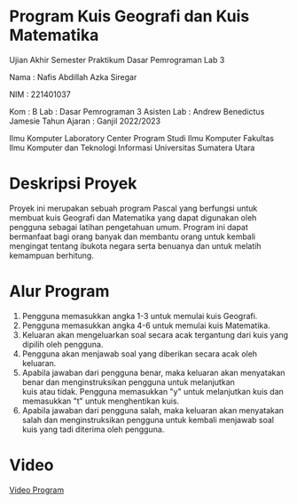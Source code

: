 # Program Kuis Geografi dan Kuis Matematika
Ujian Akhir Semester Praktikum Dasar Pemrograman Lab 3  

Nama : Nafis Abdillah Azka Siregar

NIM : 221401037

Kom : B
Lab : Dasar Pemrograman 3
Asisten Lab : Andrew Benedictus Jamesie
Tahun Ajaran : Ganjil 2022/2023

Ilmu Komputer Laboratory Center
Program Studi Ilmu Komputer
Fakultas Ilmu Komputer dan Teknologi Informasi
Universitas Sumatera Utara

# Deskripsi Proyek
Proyek ini merupakan sebuah program Pascal yang berfungsi untuk membuat kuis Geografi dan Matematika yang dapat digunakan oleh pengguna sebagai latihan pengetahuan umum. Program ini dapat bermanfaat bagi orang banyak dan membantu orang untuk kembali mengingat tentang ibukota negara serta benuanya dan untuk melatih kemampuan berhitung.

# Alur Program
1. Pengguna memasukkan angka 1-3 untuk memulai kuis Geografi.
2. Pengguna memasukkan angka 4-6 untuk memulai kuis Matematika.
3. Keluaran akan mengeluarkan soal secara acak tergantung dari kuis yang dipilih oleh pengguna.
4. Pengguna akan menjawab soal yang diberikan secara acak oleh keluaran.
5. Apabila jawaban dari pengguna benar, maka keluaran akan menyatakan benar dan menginstruksikan pengguna untuk melanjutkan kuis atau tidak. Pengguna memasukkan "y" untuk melanjutkan kuis dan memasukkan "t" untuk menghentikan kuis.
6. Apabila jawaban dari pengguna salah, maka keluaran akan menyatakan salah dan menginstruksikan pengguna untuk kembali menjawab soal kuis yang tadi diterima oleh pengguna.

# Video
[Video Program](https://youtu.be/NQuZ4yVNyDY "Kuis Geografi dan Matematika - Pascal")
